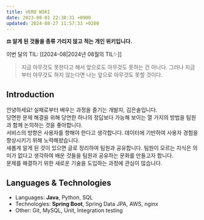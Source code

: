```yaml
---
title: VERO WIKI
date: 2023-08-01 22:38:31 +0900
updated: 2024-08-27 11:57:33 +0200
---
```


**⚖️ 알게 된 것들을 종류 가리지 않고 적는 개인 위키입니다.**

이번 달의 TIL: [[2024-08|2024년 08월의 TIL✨]] 

> 지금 아무것도 못한다고 해서 앞으로도 아무것도 못하는 건 아니다. 그러나 지금부터 아무것도 하지 않는다면 나는 앞으로 아무것도 못할 것이다.

## Introduction

안녕하세요! 실패로부터 배우는 과정을 즐기는 개발자, 김은솔입니다.  
당면한 문제 해결을 위해 당연한 하나의 정답보다 가능해 보이는 열 가지의 방법을 팀원과 함께 논의하는 것을 좋아합니다.    
서비스의 방향은 사용자를 향해야 한다고 생각합니다. 데이터에 기반하여 사용자 경험을 향상시키기 위해 노력해왔습니다.   
새롭게 알게 된 것이 있으면 글로 정리하여 팀원과 공유합니다. 팀원이 모르는 지식은 의미가 없다고 생각하여 배운 것들을 팀원과 공유하는 문화를 만들고자 합니다.   
문제를 해결하기 위한 새로운 기술을 도입하는 과정에 관심이 많습니다.    
## Languages & Technologies

- Languages: **Java**, Python, SQL
- Technologies: **Spring Boot**, Spring Data JPA, AWS, nginx
- Other: Git, MySQL, Unit, Integration testing